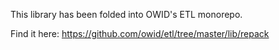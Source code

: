 This library has been folded into OWID's ETL monorepo.

Find it here: https://github.com/owid/etl/tree/master/lib/repack
